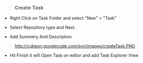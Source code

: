 > ### Create Task ###

  * Right Click on Task Folder and select "New" > "Task"

  * Select Repository type and Next.

  * Add Summery And Description

> http://cubeon.googlecode.com/svn/images/createTask.PNG

  * Hit Finish it will Open Task on editor and add Task Explorer View